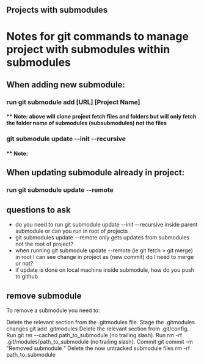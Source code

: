 ## Projects with submodules

# Notes for git commands to manage project with submodules within submodules
## When adding new submodule:
### run git submodule add [URL] [Project Name]
#### ** Note: above will clone project fetch files and folders but will only fetch the folder name of submodules (subsubmodules) not the files
### git submodule update --init --recursive
#### ** Note:  

## When updating submodule already in project:
### run git submodule update --remote

## questions to ask
- do you need to run git submodule update --init --recursive inside parent submodule or can you run in root of projects
- git submodules update --remote only gets updates from submodules not the root of project?
- when running git submodule update --remote (ie git fetch > git merge) in root I can see change in project as (new commit) do I need to merge or not?
- if update is done on local machine inside submodule, how do you push to github
  
## remove submodule
To remove a submodule you need to:

Delete the relevant section from the .gitmodules file.
Stage the .gitmodules changes git add .gitmodules
Delete the relevant section from .git/config.
Run git rm --cached path_to_submodule (no trailing slash).
Run rm -rf .git/modules/path_to_submodule (no trailing slash).
Commit git commit -m "Removed submodule "
Delete the now untracked submodule files rm -rf path_to_submodule

